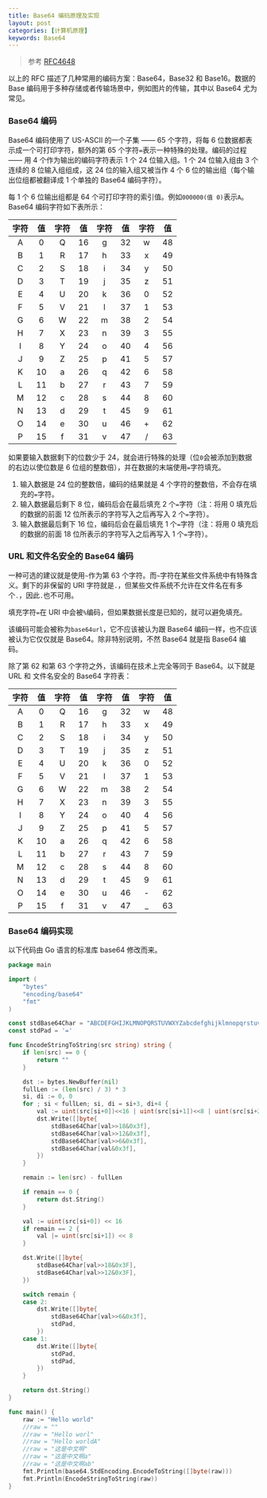 ```yaml
---
title: Base64 编码原理及实现
layout: post
categories: [计算机原理]
keywords: Base64
---
```


> 参考 [RFC4648](https://datatracker.ietf.org/doc/html/rfc4648)

以上的 RFC 描述了几种常用的编码方案：Base64，Base32 和 Base16。数据的 Base 编码用于多种存储或者传输场景中，例如图片的传输，其中以 Base64 尤为常见。

### Base64 编码

Base64 编码使用了 US-ASCII 的一个子集 —— 65 个字符，将每 6 位数据都表示成一个可打印字符，额外的第 65 个字符`=`表示一种特殊的处理。编码的过程 —— 用 4 个作为输出的编码字符表示 1 个 24 位输入组。1 个 24 位输入组由 3 个连续的 8 位输入组组成，这 24 位的输入组又被当作 4 个 6 位的输出组（每个输出位组都被翻译成 1 个单独的 Base64 编码字符）。

每 1 个 6 位输出组都是 64 个可打印字符的索引值。例如`000000(值 0)`表示`A`。Base64 编码字符如下表所示：

| 字符 | 值 | 字符 | 值 | 字符 | 值 | 字符 | 值 |
| :--: | :--: | :--: | :--: | :--: | :--: | :--: | :--: |
| A | 0 | Q | 16 | g | 32 | w | 48 |
| B | 1 | R | 17 | h | 33 | x | 49 |
| C | 2 | S | 18 | i | 34 | y | 50 |
| D | 3 | T | 19 | j | 35 | z | 51 |
| E | 4 | U | 20 | k | 36 | 0 | 52 |
| F | 5 | V | 21 | l | 37 | 1 | 53 |
| G | 6 | W | 22 | m | 38 | 2 | 54 |
| H | 7 | X | 23 | n | 39 | 3 | 55 |
| I | 8 | Y | 24 | o | 40 | 4 | 56 |
| J | 9 | Z | 25 | p | 41 | 5 | 57 |
| K | 10 | a | 26 | q | 42 | 6 | 58 |
| L | 11 | b | 27 | r | 43 | 7 | 59 |
| M | 12 | c | 28 | s | 44 | 8 | 60 |
| N | 13 | d | 29 | t | 45 | 9 | 61 |
| O | 14 | e | 30 | u | 46 | + | 62 |
| P | 15 | f | 31 | v | 47 | / | 63 |

如果要输入数据剩下的位数少于 24，就会进行特殊的处理（位`0`会被添加到数据的右边以使位数是 6 位组的整数倍），并在数据的末端使用`=`字符填充。

1.  输入数据是 24 位的整数倍，编码的结果就是 4 个字符的整数倍，不会存在填充的`=`字符。
2.  输入数据最后剩下 8 位，编码后会在最后填充 2 个`=`字符（注：将用 0 填充后的数据的前面 12 位所表示的字符写入之后再写入 2 个`=`字符）。
3.  输入数据最后剩下 16 位，编码后会在最后填充 1 个`=`字符（注：将用 0 填充后的数据的前面 18 位所表示的字符写入之后再写入 1 个`=`字符）。

### URL 和文件名安全的 Base64 编码

一种可选的建议就是使用`~`作为第 63 个字符。而`~`字符在某些文件系统中有特殊含义。剩下的非保留的 URI 字符就是`.`，但某些文件系统不允许在文件名在有多个`.`，因此`.`也不可用。

填充字符`=`在 URI 中会被`%`编码，但如果数据长度是已知的，就可以避免填充。

该编码可能会被称为`base64url`，它不应该被认为跟 Base64 编码一样，也不应该被认为它仅仅就是 Base64。除非特别说明，不然 Base64 就是指 Base64 编码。

除了第 62 和第 63 个字符之外，该编码在技术上完全等同于 Base64。以下就是 URL 和 文件名安全的 Base64 字符表：

| 字符 | 值 | 字符 | 值 | 字符 | 值 | 字符 | 值 |
| :--: | :--: | :--: | :--: | :--: | :--: | :--: | :--: |
| A | 0 | Q | 16 | g | 32 | w | 48 |
| B | 1 | R | 17 | h | 33 | x | 49 |
| C | 2 | S | 18 | i | 34 | y | 50 |
| D | 3 | T | 19 | j | 35 | z | 51 |
| E | 4 | U | 20 | k | 36 | 0 | 52 |
| F | 5 | V | 21 | l | 37 | 1 | 53 |
| G | 6 | W | 22 | m | 38 | 2 | 54 |
| H | 7 | X | 23 | n | 39 | 3 | 55 |
| I | 8 | Y | 24 | o | 40 | 4 | 56 |
| J | 9 | Z | 25 | p | 41 | 5 | 57 |
| K | 10 | a | 26 | q | 42 | 6 | 58 |
| L | 11 | b | 27 | r | 43 | 7 | 59 |
| M | 12 | c | 28 | s | 44 | 8 | 60 |
| N | 13 | d | 29 | t | 45 | 9 | 61 |
| O | 14 | e | 30 | u | 46 | - | 62 |
| P | 15 | f | 31 | v | 47 | _ | 63 |

### Base64 编码实现

以下代码由 Go 语言的标准库 base64 修改而来。

```go
package main

import (
	"bytes"
	"encoding/base64"
	"fmt"
)

const stdBase64Char = "ABCDEFGHIJKLMNOPQRSTUVWXYZabcdefghijklmnopqrstuvwxyz0123456789+/"
const stdPad = '='

func EncodeStringToString(src string) string {
	if len(src) == 0 {
		return ""
	}

	dst := bytes.NewBuffer(nil)
	fullLen := (len(src) / 3) * 3
	si, di := 0, 0
	for ; si < fullLen; si, di = si+3, di+4 {
		val := uint(src[si+0])<<16 | uint(src[si+1])<<8 | uint(src[si+2])
		dst.Write([]byte{
			stdBase64Char[val>>18&0x3f],
			stdBase64Char[val>>12&0x3f],
			stdBase64Char[val>>6&0x3f],
			stdBase64Char[val&0x3f],
		})
	}

	remain := len(src) - fullLen

	if remain == 0 {
		return dst.String()
	}

	val := uint(src[si+0]) << 16
	if remain == 2 {
		val |= uint(src[si+1]) << 8
	}

	dst.Write([]byte{
		stdBase64Char[val>>18&0x3F],
		stdBase64Char[val>>12&0x3F],
	})

	switch remain {
	case 2:
		dst.Write([]byte{
			stdBase64Char[val>>6&0x3f],
			stdPad,
		})
	case 1:
		dst.Write([]byte{
			stdPad,
			stdPad,
		})
	}

	return dst.String()
}

func main() {
	raw := "Hello world"
	//raw = ""
	//raw = "Hello worl"
	//raw = "Hello worldA"
	//raw = "这是中文啊"
	//raw = "这是中文啊a"
	//raw = "这是中文啊ab"
	fmt.Println(base64.StdEncoding.EncodeToString([]byte(raw)))
	fmt.Println(EncodeStringToString(raw))
}
```

